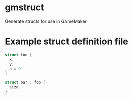 # gmstruct
Generate structs for use in GameMaker

# Example struct definition file
```c#
struct foo {
  x,
  y,
  n = 0
}

struct bar : foo {
  size
}
```
